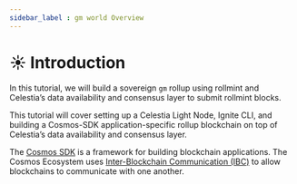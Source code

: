 ```yaml
---
sidebar_label : gm world Overview
---
```


# ☀️ Introduction

In this tutorial, we will build a sovereign `gm` rollup using rollmint and Celestia’s data availability and consensus layer to submit rollmint blocks.

This tutorial will cover setting up a Celestia Light Node, Ignite CLI, and building a Cosmos-SDK application-specific rollup blockchain on top of Celestia’s data availability and consensus layer. 

The [Cosmos SDK](https://github.com/cosmos/cosmos-sdk) is a framework for building blockchain applications. The Cosmos Ecosystem uses [Inter-Blockchain Communication (IBC)](https://github.com/cosmos/ibc-go) to allow blockchains to communicate with one another.